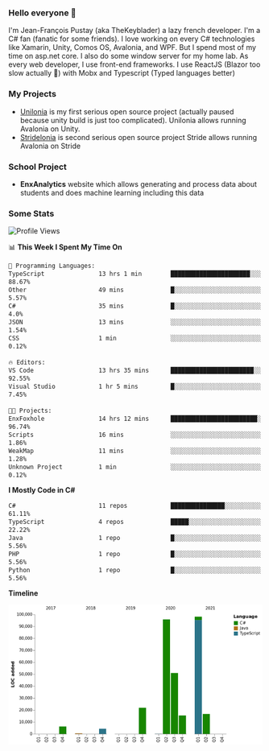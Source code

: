### Hello everyone 👋

I'm Jean-François Pustay (aka TheKeyblader) a lazy french developer. I'm a C# fan (fanatic for some friends). I love working on every C# technologies like Xamarin, Unity, Comos OS, Avalonia, and WPF.  But I spend most of my time on asp.net core. I also do some window server for my home lab. As every web developer, I use front-end frameworks. I use ReactJS (Blazor too slow actually 🙂) with Mobx and Typescript (Typed languages better)

### My Projects

* [Unilonia](https://github.com/TheKeyblader/Unilonia) is my first serious open source project (actually paused because unity build is just too complicated).
  Unilonia allows running Avalonia on Unity.
* [Stridelonia](https://github.com/TheKeyblader/Stridelonia) is second serious open source project
  Stride allows running Avalonia on Stride

### School Project

* __EnxAnalytics__ website which allows generating and process data about  students and does machine learning including this data 

### Some Stats

<!--START_SECTION:waka-->
![Profile Views](http://img.shields.io/badge/Profile%20Views-1-blue)

📊 **This Week I Spent My Time On** 

```text
💬 Programming Languages: 
TypeScript               13 hrs 1 min        ██████████████████████░░░   88.67% 
Other                    49 mins             █░░░░░░░░░░░░░░░░░░░░░░░░   5.57% 
C#                       35 mins             █░░░░░░░░░░░░░░░░░░░░░░░░   4.0% 
JSON                     13 mins             ░░░░░░░░░░░░░░░░░░░░░░░░░   1.54% 
CSS                      1 min               ░░░░░░░░░░░░░░░░░░░░░░░░░   0.12%

🔥 Editors: 
VS Code                  13 hrs 35 mins      ███████████████████████░░   92.55% 
Visual Studio            1 hr 5 mins         █░░░░░░░░░░░░░░░░░░░░░░░░   7.45%

🐱‍💻 Projects: 
EnxFoxhole               14 hrs 12 mins      ████████████████████████░   96.74% 
Scripts                  16 mins             ░░░░░░░░░░░░░░░░░░░░░░░░░   1.86% 
WeakMap                  11 mins             ░░░░░░░░░░░░░░░░░░░░░░░░░   1.28% 
Unknown Project          1 min               ░░░░░░░░░░░░░░░░░░░░░░░░░   0.12%

```

**I Mostly Code in C#** 

```text
C#                       11 repos            ███████████████░░░░░░░░░░   61.11% 
TypeScript               4 repos             █████░░░░░░░░░░░░░░░░░░░░   22.22% 
Java                     1 repo              █░░░░░░░░░░░░░░░░░░░░░░░░   5.56% 
PHP                      1 repo              █░░░░░░░░░░░░░░░░░░░░░░░░   5.56% 
Python                   1 repo              █░░░░░░░░░░░░░░░░░░░░░░░░   5.56%

```


**Timeline**

![Chart not found](https://raw.githubusercontent.com/TheKeyblader/TheKeyblader/main/charts/bar_graph.png) 


<!--END_SECTION:waka-->

<!--
**TheKeyblader/TheKeyblader** is a ✨ _special_ ✨ repository because its `README.md` (this file) appears on your GitHub profile.

Here are some ideas to get you started:

- 🔭 I’m currently working on ...
- 🌱 I’m currently learning ...
- 👯 I’m looking to collaborate on ...
- 🤔 I’m looking for help with ...
- 💬 Ask me about ...
- 📫 How to reach me: ...
- 😄 Pronouns: ...
- ⚡ Fun fact: ...
-->
